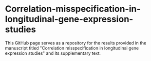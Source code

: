 # Correlation-misspecification-in-longitudinal-gene-expression-studies
 This GitHub page serves as a repository for the results provided in the manuscript titled "Correlation misspecification in longitudinal gene expression studies" and its supplementary text.
